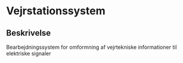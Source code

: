 # Vejrstationssystem

## Beskrivelse

Bearbejdningssystem for omformning af vejrtekniske informationer til elektriske signaler
